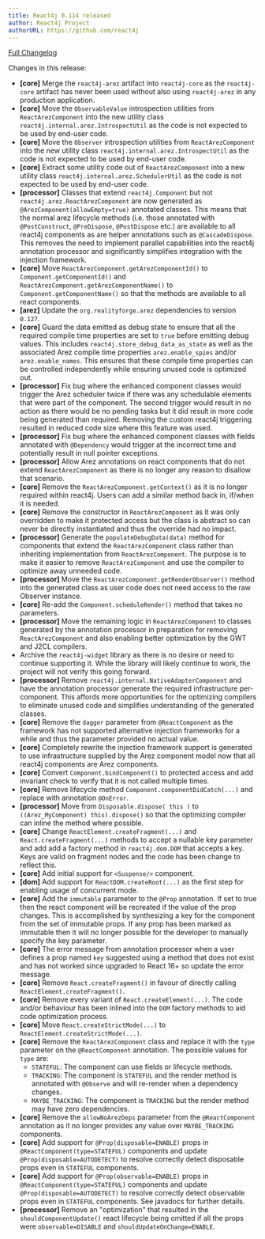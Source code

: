 ```yaml
---
title: React4j 0.114 released
author: React4j Project
authorURL: https://github.com/react4j
---
```


[Full Changelog](https://github.com/react4j/react4j/compare/v0.113...v0.114)

Changes in this release:

* **\[core\]** Merge the `react4j-arez` artifact into `react4j-core` as the `react4j-core` artifact has never
  been used without also using `react4j-arez` in any production application.
* **\[core\]** Move the `ObservableValue` introspection utilities from `ReactArezComponent` into the new utility
  class `react4j.internal.arez.IntrospectUtil` as the code is not expected to be used by end-user code.
* **\[core\]** Move the `Observer` introspection utilities from `ReactArezComponent` into the new utility
  class `react4j.internal.arez.IntrospectUtil` as the code is not expected to be used by end-user code.
* **\[core\]** Extract some utility code out of `ReactArezComponent` into a new utility
  class `react4j.internal.arez.SchedulerUtil` as the code is not expected to be used by end-user code.
* **\[processor\]** Classes that extend `react4j.Component` but not `react4j.arez.ReactArezComponent` are now
  generated as `@ArezComponent(allowEmpty=true)` annotated classes. This means that the normal arez lifecycle
  methods (i.e. those annotated with `@PostConstruct`, `@PreDispose`, `@PostDispose` etc.) are available to all
  react4j components as are helper annotations such as `@CascadeDispose`. This removes the need to implement
  parallel capabilities into the react4j annotation processor and significantly simplifies integration with
  the injection framework.
* **\[core\]** Move `ReactArezComponent.getArezComponentId()` to `Component.getComponentId()` and
  `ReactArezComponent.getArezComponentName()` to `Component.getComponentName()` so that the methods are available
  to all react components.
* **\[arez\]** Update the `org.realityforge.arez` dependencies to version `0.127`.
* **\[core\]** Guard the data emitted as debug state to ensure that all the required compile time properties are
  set to `true` before emitting debug values. This includes `react4j.store_debug_data_as_state` as well as the
  associated Arez compile time properties `arez.enable_spies` and/or `arez.enable_names`. This ensures that these
  compile time properties can be controlled independently while ensuring unused code is optimized out.
* **\[processor\]** Fix bug where the enhanced component classes would trigger the Arez scheduler twice if there
  was any schedulable elements that were part of the component. The second trigger would result in no action as
  there would be no pending tasks but it did result in more code being generated than required. Removing the custom
  react4j triggering resulted in reduced code size where this feature was used.
* **\[processor\]** Fix bug where the enhanced component classes with fields annotated with `@Dependency` would
  trigger at the incorrect time and potentially result in null pointer exceptions.
* **\[processor\]** Allow Arez annotations on react components that do not extend `ReactArezComponent` as there
  is no longer any reason to disallow that scenario.
* **\[core\]** Remove the `ReactArezComponent.getContext()` as it is no longer required within react4j. Users can
  add a similar method back in, if/when it is needed.
* **\[core\]** Remove the constructor in `ReactArezComponent` as it was only overridden to make it protected
  access but the class is abstract so can never be directly instantiated and thus the override had no impact.
* **\[processor\]** Generate the `populateDebugData(data)` method for components that extend the `ReactArezComponent`
  class rather than inheriting implementation from `ReactArezComponent`. The purpose is to make it easier to remove
  `ReactArezComponent` and use the compiler to optimize away unneeded code.
* **\[processor\]** Move the `ReactArezComponent.getRenderObserver()` method into the generated class as user code
  does not need access to the raw Observer instance.
* **\[core\]** Re-add the `Component.scheduleRender()` method that takes no parameters.
* **\[processor\]** Move the remaining logic in `ReactArezComponent` to classes generated by the annotation
  processor in preparation for removing `ReactArezComponent` and also enabling better optimization by the GWT
  and J2CL compilers.
* Archive the `react4j-widget` library as there is no desire or need to continue supporting it. While the library
  will likely continue to work, the project will not verify this going forward.
* **\[processor\]** Remove `react4j.internal.NativeAdapterComponent` and have the annotation processor generate
  the required infrastructure per-component. This affords more opportunities for the optimizing compilers to eliminate
  unused code and simplifies understanding of the generated classes.
* **\[core\]** Remove the `dagger` parameter from `@ReactComponent` as the framework has not supported alternative
  injection frameworks for a while and thus the parameter provided no actual value.
* **\[core\]** Completely rewrite the injection framework support is generated to use infrastructure supplied by
  the Arez component model now that all react4j components are Arez components.
* **\[core\]** Convert `Component.bindComponent()` to protected access and add invariant check to verify that it is
  not called multiple times.
* **\[core\]** Remove lifecycle method `Component.componentDidCatch(...)` and replace with annotation `@OnError`.
* **\[processor\]** Move from `Disposable.dispose( this )` to `((Arez_MyComponent) this).dispose()` so that the
  optimizing compiler can inline the method where possible.
* **\[core\]** Change `ReactElement.createFragment(...)` and `React.createFragment(...)` methods to accept a
  nullable key parameter and add add a factory method in `react4j.dom.DOM` that accepts a key. Keys are valid on
  fragment nodes and the code has been change to reflect this.
* **\[core\]** Add initial support for `<Suspense/>` component.
* **\[dom\]** Add support for `ReactDOM.createRoot(...)` as the first step for enabling usage of concurrent mode.
* **\[core\]** Add the `immutable` parameter to the `@Prop` annotation. If set to true then the react component
  will be recreated if the value of the prop changes. This is accomplished by synthesizing a key for the component
  from the set of immutable props. If any prop has been marked as immutable then it will no longer possible for the
  developer to manually specify the key parameter.
* **\[core\]** The error message from annotation processor when a user defines a prop named `key` suggested using
  a method that does not exist and has not worked since upgraded to React 16+ so update the error message.
* **\[core\]** Remove `React.createFragment()` in favour of directly calling `ReactElement.createFragment()`.
* **\[core\]** Remove every variant of `React.createElement(...)`. The code and/or behaviour has been inlined into
  the `DOM` factory methods to aid code optimization process.
* **\[core\]** Move `React.createStrictMode(...)` to `ReactElement.createStrictMode(...)`.
* **\[core\]** Remove the `ReactArezComponent` class and replace it with the `type` parameter on the
  `@ReactComponent` annotation. The possible values for `type` are:
  - `STATEFUL`: The component can use fields or lifecycle methods.
  - `TRACKING`: The component is `STATEFUL` and the render method is annotated with `@Observe` and will
    re-render when a dependency changes.
  - `MAYBE_TRACKING`: The component is `TRACKING` but the render method may have zero dependencies.
* **\[core\]** Remove the `allowNoArezDeps` parameter from the `@ReactComponent` annotation as it no longer
  provides any value over `MAYBE_TRACKING` components.
* **\[core\]** Add support for `@Prop(disposable=ENABLE)` props in `@ReactComponent(type=STATEFUL)` components
  and update `@Prop(disposable=AUTODETECT)` to resolve correctly detect disposable props even in `STATEFUL`
  components.
* **\[core\]** Add support for `@Prop(observable=ENABLE)` props in `@ReactComponent(type=STATEFUL)` components
  and update `@Prop(disposable=AUTODETECT)` to resolve correctly detect observable props even in `STATEFUL`
  components. See javadocs for further details.
* **\[processor\]** Remove an "optimization" that resulted in the `shouldComponentUpdate()` react lifecycle being
  omitted if all the props were `observable=DISABLE` and `shouldUpdateOnChange=ENABLE`.
